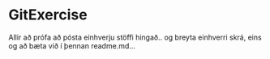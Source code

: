 # GitExercise

Allir að prófa að pósta einhverju stöffi hingað.. og breyta einhverri skrá, eins og að bæta við í þennan readme.md...